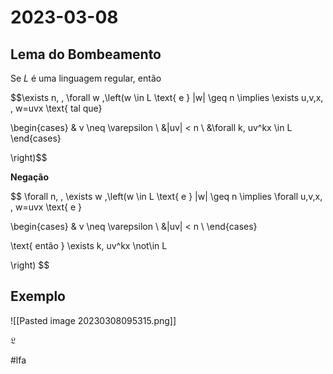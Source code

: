 # 2023-03-08

## Lema do Bombeamento

Se $L$ é uma linguagem regular, então 

$$\exists n, \, \forall w \,\left(w \in L \text{ e } |w| \geq n \implies \exists u,v,x, \, w=uvx \text{ tal que} 

\begin{cases} 
& v \neq \varepsilon \\
&|uv| < n \\
&\forall k, uv^kx \in L
\end{cases}

\right)$$

**Negação**

$$
\forall n, \, \exists w \,\left(w \in L \text{ e } |w| \geq n \implies \forall u,v,x, \, w=uvx \text{ e } 

\begin{cases} 
& v \neq \varepsilon \\
&|uv| < n \\
\end{cases}

\text{ então } \exists k, uv^kx \not\in L

\right)
$$

## Exemplo

![[Pasted image 20230308095315.png]]

$\mathfrak{L}$

#lfa